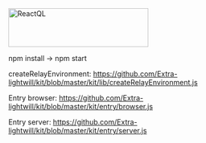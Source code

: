 <img src="https://reactql.org/docs/images/reactql-logo.svg" alt="ReactQL" width="278" height="77" />

npm install -> npm start 

createRelayEnvironment: https://github.com/Extra-lightwill/kit/blob/master/kit/lib/createRelayEnvironment.js

Entry browser: https://github.com/Extra-lightwill/kit/blob/master/kit/entry/browser.js

Entry server: https://github.com/Extra-lightwill/kit/blob/master/kit/entry/server.js 




